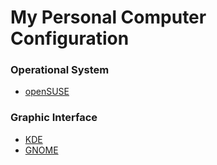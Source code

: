 # My Personal Computer Configuration

### Operational System
- [openSUSE](./opensuse.md)

### Graphic Interface
- [KDE](./kde-plasma.md)
- [GNOME](./gnome-shell.md)

